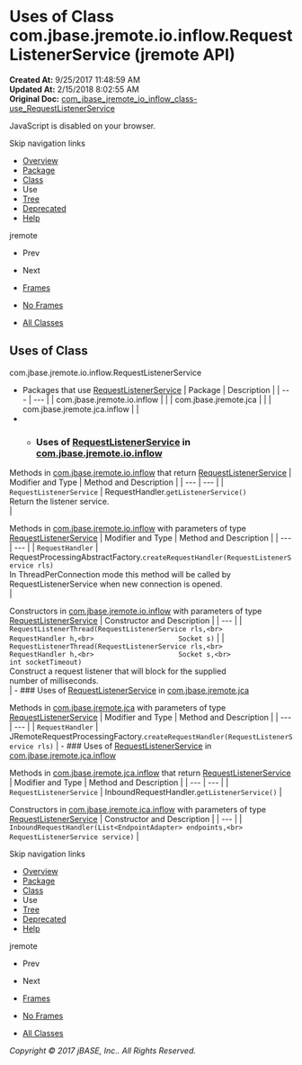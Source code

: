 # Uses of Class com.jbase.jremote.io.inflow.RequestListenerService (jremote   API)

**Created At:** 9/25/2017 11:48:59 AM  
**Updated At:** 2/15/2018 8:02:55 AM  
**Original Doc:** [com_jbase_jremote_io_inflow_class-use_RequestListenerService](https://docs.jbase.com/39257-class-use/com_jbase_jremote_io_inflow_class-use_RequestListenerService)  

<!--<br>    try {<br>        if (location.href.indexOf('is-external=true') == -1) {<br>            parent.document.title="Uses of Class com.jbase.jremote.io.inflow.RequestListenerService (jremote   API)";<br>        }<br>    }<br>    catch(err) {<br>    }<br>//-->
JavaScript is disabled on your browser.

Skip navigation links

- [Overview](../../../../../../overview-summary.html)
- [Package](/39256-inflow/com_jbase_jremote_io_inflow_package-summary)
- [Class](/39256-inflow/com_jbase_jremote_io_inflow_RequestListenerService "class in com.jbase.jremote.io.inflow")
- Use
- [Tree](/39256-inflow/com_jbase_jremote_io_inflow_package-tree)
- [Deprecated](../../../../../../deprecated-list.html)
- [Help](../../../../../../help-doc.html)


jremote <br>

- Prev
- Next


- [Frames](../../../../../../index.html?com/jbase/jremote/io/inflow/class-use//39257-class-use/com_jbase_jremote_io_inflow_class-use_RequestListenerService)
- [No Frames](/39257-class-use/com_jbase_jremote_io_inflow_class-use_RequestListenerService)


- [All Classes](../../../../../../allclasses-noframe.html)


<!--<br>  allClassesLink = document.getElementById("allclasses\_navbar\_top");<br>  if(window==top) {<br>    allClassesLink.style.display = "block";<br>  }<br>  else {<br>    allClassesLink.style.display = "none";<br>  }<br>  //-->

## Uses of Class
com.jbase.jremote.io.inflow.RequestListenerService

- Packages that use [RequestListenerService](/39256-inflow/com_jbase_jremote_io_inflow_RequestListenerService "class in com.jbase.jremote.io.inflow") | Package | Description |
| --- | --- |
| com.jbase.jremote.io.inflow |   |
| com.jbase.jremote.jca |   |
| com.jbase.jremote.jca.inflow |   |
- - ### Uses of [RequestListenerService](/39256-inflow/com_jbase_jremote_io_inflow_RequestListenerService "class in com.jbase.jremote.io.inflow") in [com.jbase.jremote.io.inflow](/39256-inflow/com_jbase_jremote_io_inflow_package-summary)


Methods in [com.jbase.jremote.io.inflow](/39256-inflow/com_jbase_jremote_io_inflow_package-summary) that return [RequestListenerService](/39256-inflow/com_jbase_jremote_io_inflow_RequestListenerService "class in com.jbase.jremote.io.inflow") | Modifier and Type | Method and Description |
| --- | --- |
| `RequestListenerService` | RequestHandler.`getListenerService()`<br>Return the listener service.<br> |



Methods in [com.jbase.jremote.io.inflow](/39256-inflow/com_jbase_jremote_io_inflow_package-summary) with parameters of type [RequestListenerService](/39256-inflow/com_jbase_jremote_io_inflow_RequestListenerService "class in com.jbase.jremote.io.inflow") | Modifier and Type | Method and Description |
| --- | --- |
| `RequestHandler` | RequestProcessingAbstractFactory.`createRequestHandler(RequestListenerService rls)`<br>In ThreadPerConnection mode this method will be called by<br> RequestListenerService when new connection is opened.<br> |



Constructors in [com.jbase.jremote.io.inflow](/39256-inflow/com_jbase_jremote_io_inflow_package-summary) with parameters of type [RequestListenerService](/39256-inflow/com_jbase_jremote_io_inflow_RequestListenerService "class in com.jbase.jremote.io.inflow") | Constructor and Description |
| --- |
| `RequestListenerThread(RequestListenerService rls,<br>                     RequestHandler h,<br>                     Socket s)`  |
| `RequestListenerThread(RequestListenerService rls,<br>                     RequestHandler h,<br>                     Socket s,<br>                     int socketTimeout)`<br>Construct a request listener that will block for the supplied<br> number of milliseconds.<br> |
    - ### Uses of [RequestListenerService](/39256-inflow/com_jbase_jremote_io_inflow_RequestListenerService "class in com.jbase.jremote.io.inflow") in [com.jbase.jremote.jca](/39258-jca/com_jbase_jremote_jca_package-summary)


Methods in [com.jbase.jremote.jca](/39258-jca/com_jbase_jremote_jca_package-summary) with parameters of type [RequestListenerService](/39256-inflow/com_jbase_jremote_io_inflow_RequestListenerService "class in com.jbase.jremote.io.inflow") | Modifier and Type | Method and Description |
| --- | --- |
| `RequestHandler` | JRemoteRequestProcessingFactory.`createRequestHandler(RequestListenerService rls)`  |
    - ### Uses of [RequestListenerService](/39256-inflow/com_jbase_jremote_io_inflow_RequestListenerService "class in com.jbase.jremote.io.inflow") in [com.jbase.jremote.jca.inflow](/39262-inflow/com_jbase_jremote_jca_inflow_package-summary)


Methods in [com.jbase.jremote.jca.inflow](/39262-inflow/com_jbase_jremote_jca_inflow_package-summary) that return [RequestListenerService](/39256-inflow/com_jbase_jremote_io_inflow_RequestListenerService "class in com.jbase.jremote.io.inflow") | Modifier and Type | Method and Description |
| --- | --- |
| `RequestListenerService` | InboundRequestHandler.`getListenerService()`  |



Constructors in [com.jbase.jremote.jca.inflow](/39262-inflow/com_jbase_jremote_jca_inflow_package-summary) with parameters of type [RequestListenerService](/39256-inflow/com_jbase_jremote_io_inflow_RequestListenerService "class in com.jbase.jremote.io.inflow") | Constructor and Description |
| --- |
| `InboundRequestHandler(List<EndpointAdapter> endpoints,<br>                     RequestListenerService service)`  |

Skip navigation links

- [Overview](../../../../../../overview-summary.html)
- [Package](/39256-inflow/com_jbase_jremote_io_inflow_package-summary)
- [Class](/39256-inflow/com_jbase_jremote_io_inflow_RequestListenerService "class in com.jbase.jremote.io.inflow")
- Use
- [Tree](/39256-inflow/com_jbase_jremote_io_inflow_package-tree)
- [Deprecated](../../../../../../deprecated-list.html)
- [Help](../../../../../../help-doc.html)


jremote <br>

- Prev
- Next


- [Frames](../../../../../../index.html?com/jbase/jremote/io/inflow/class-use//39257-class-use/com_jbase_jremote_io_inflow_class-use_RequestListenerService)
- [No Frames](/39257-class-use/com_jbase_jremote_io_inflow_class-use_RequestListenerService)


- [All Classes](../../../../../../allclasses-noframe.html)


<!--<br>  allClassesLink = document.getElementById("allclasses\_navbar\_bottom");<br>  if(window==top) {<br>    allClassesLink.style.display = "block";<br>  }<br>  else {<br>    allClassesLink.style.display = "none";<br>  }<br>  //-->

*Copyright © 2017 jBASE, Inc.. All Rights Reserved.*
